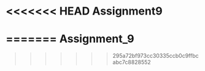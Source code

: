 <<<<<<< HEAD
Assignment9
===========
=======
Assignment_9
============
>>>>>>> 295a72bf973cc30335ccb0c9ffbcabc7c8828552
